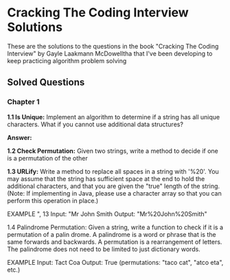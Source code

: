# Cracking The Coding Interview Solutions

These are the solutions to the questions in the book "Cracking The Coding Interview" by Gayle Laakmann McDowelltha that I've been developing to keep practicing algorithm problem solving

## Solved Questions

### Chapter 1

**1.1 Is Unique:** Implement an algorithm to determine if a string has all unique characters. What if you
cannot use additional data structures?

**Answer:** 

**1.2 Check Permutation:** Given two strings, write a method to decide if one is a permutation of the
other



**1.3 URLify:** Write a method to replace all spaces in a string with '%20'. You may assume that the string
has sufficient space at the end to hold the additional characters, and that you are given the "true"
length of the string. (Note: If implementing in Java, please use a character array so that you can
perform this operation in place.)

EXAMPLE
", 13
Input: "Mr John Smith
Output: "Mr%20John%20Smith"



1.4 Palindrome Permutation: Given a string, write a function to check if it is a permutation of a palin­
drome. A palindrome is a word or phrase that is the same forwards and backwards. A permutation
is a rearrangement of letters. The palindrome does not need to be limited to just dictionary words.

EXAMPLE
Input: Tact Coa
Output: True (permutations: "taco cat", "atco eta", etc.)
